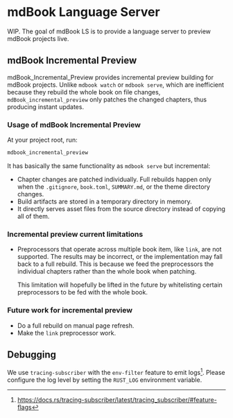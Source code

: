 # mdBook Language Server

WIP.
The goal of mdBook LS is to provide a language server to
preview mdBook projects live.

## mdBook Incremental Preview

mdBook_Incremental_Preview provides incremental preview building for
mdBook projects.
Unlike `mdbook watch` or `mdbook serve`,
which are inefficient because they rebuild the whole book on file changes,
`mdBook_incremental_preview` only patches the changed chapters,
thus producing instant updates.

### Usage of mdBook Incremental Preview

At your project root, run:

```sh
mdbook_incremental_preview
```

It has basically the same functionality as `mdbook serve` but incremental:

- Chapter changes are patched individually.
    Full rebuilds happen only when the `.gitignore`, `book.toml`, `SUMMARY.md`,
    or the theme directory changes.
- Build artifacts are stored in a temporary directory in memory.
- It directly serves asset files from the source directory instead of
    copying all of them.

### Incremental preview current limitations

- Preprocessors that operate across multiple book item, like `link`,
    are not supported.
    The results may be incorrect,
    or the implementation may fall back to a full rebuild.
    This is because
    we feed the preprocessors the individual chapters rather than
    the whole book when patching.

    This limitation will hopefully be lifted in the future by
    whitelisting certain preprocessors to be fed with the whole book.

### Future work for incremental preview

- Do a full rebuild on manual page refresh.
- Make the `link` preprocessor work.

## Debugging

We use `tracing-subscriber` with the `env-filter` feature to
emit logs[^tracing-env-filter].
Please configure the log level by setting the `RUST_LOG` environment variable.

[^tracing-env-filter]: <https://docs.rs/tracing-subscriber/latest/tracing_subscriber/#feature-flags>
